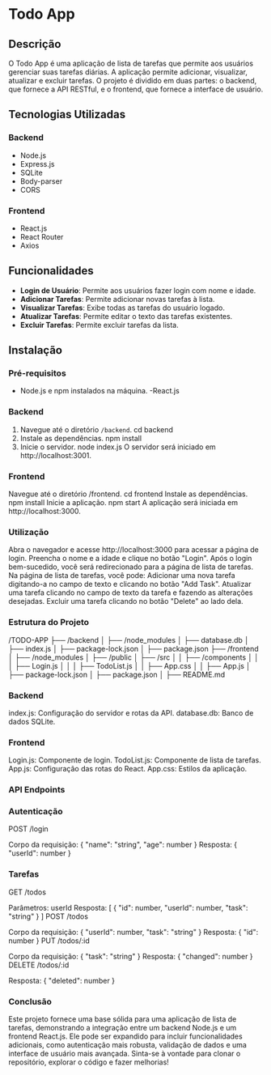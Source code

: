 # Todo App

## Descrição

O Todo App é uma aplicação de lista de tarefas que permite aos usuários gerenciar suas tarefas diárias. A aplicação permite adicionar, visualizar, atualizar e excluir tarefas. O projeto é dividido em duas partes: o backend, que fornece a API RESTful, e o frontend, que fornece a interface de usuário.

## Tecnologias Utilizadas

### Backend
- Node.js
- Express.js
- SQLite
- Body-parser
- CORS

### Frontend
- React.js
- React Router
- Axios

## Funcionalidades

- **Login de Usuário**: Permite aos usuários fazer login com nome e idade.
- **Adicionar Tarefas**: Permite adicionar novas tarefas à lista.
- **Visualizar Tarefas**: Exibe todas as tarefas do usuário logado.
- **Atualizar Tarefas**: Permite editar o texto das tarefas existentes.
- **Excluir Tarefas**: Permite excluir tarefas da lista.

## Instalação

### Pré-requisitos
- Node.js e npm instalados na máquina.
-React.js

### Backend

1. Navegue até o diretório `/backend`.
   cd backend
2. Instale as dependências.
    npm install
3. Inicie o servidor.
    node index.js
O servidor será iniciado em http://localhost:3001.

### Frontend
Navegue até o diretório /frontend.
   cd frontend
Instale as dependências.
   npm install
Inicie a aplicação.
   npm start
A aplicação será iniciada em http://localhost:3000.

### Utilização
Abra o navegador e acesse http://localhost:3000 para acessar a página de login.
Preencha o nome e a idade e clique no botão "Login".
Após o login bem-sucedido, você será redirecionado para a página de lista de tarefas.
Na página de lista de tarefas, você pode:
Adicionar uma nova tarefa digitando-a no campo de texto e clicando no botão "Add Task".
Atualizar uma tarefa clicando no campo de texto da tarefa e fazendo as alterações desejadas.
Excluir uma tarefa clicando no botão "Delete" ao lado dela.

### Estrutura do Projeto
/TODO-APP
├── /backend
│   ├── /node_modules
│   ├── database.db
│   ├── index.js
│   ├── package-lock.json
│   ├── package.json
├── /frontend
│   ├── /node_modules
│   ├── /public
│   ├── /src
│   │   ├── /components
│   │   │   ├── Login.js
│   │   │   ├── TodoList.js
│   │   ├── App.css
│   │   ├── App.js
│   ├── package-lock.json
│   ├── package.json
│   ├── README.md


### Backend
index.js: Configuração do servidor e rotas da API.
database.db: Banco de dados SQLite.

### Frontend
Login.js: Componente de login.
TodoList.js: Componente de lista de tarefas.
App.js: Configuração das rotas do React.
App.css: Estilos da aplicação.

### API Endpoints
### Autenticação

POST /login

Corpo da requisição: { "name": "string", "age": number }
Resposta: { "userId": number }

### Tarefas
GET /todos

Parâmetros: userId
Resposta: [ { "id": number, "userId": number, "task": "string" } ]
POST /todos

Corpo da requisição: { "userId": number, "task": "string" }
Resposta: { "id": number }
PUT /todos/:id

Corpo da requisição: { "task": "string" }
Resposta: { "changed": number }
DELETE /todos/:id

Resposta: { "deleted": number }

### Conclusão
Este projeto fornece uma base sólida para uma aplicação de lista de tarefas, demonstrando a integração entre um backend Node.js e um frontend React.js. Ele pode ser expandido para incluir funcionalidades adicionais, como autenticação mais robusta, validação de dados e uma interface de usuário mais avançada. Sinta-se à vontade para clonar o repositório, explorar o código e fazer melhorias!

   
